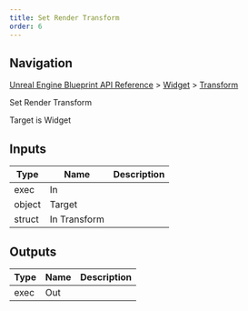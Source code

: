 ```yaml
---
title: Set Render Transform
order: 6
---
```

## Navigation

[Unreal Engine Blueprint API Reference](https://dev.epicgames.com/documentation/en-us/unreal-engine/BlueprintAPI) > [Widget](https://dev.epicgames.com/documentation/en-us/unreal-engine/BlueprintAPI/Widget) > [Transform](https://dev.epicgames.com/documentation/en-us/unreal-engine/BlueprintAPI/Widget/Transform)

Set Render Transform

Target is Widget

## Inputs

| Type | Name | Description |
| --- | --- | --- |
| exec | In |  |
| object | Target |  |
| struct | In Transform |  |

## Outputs

| Type | Name | Description |
| --- | --- | --- |
| exec | Out |  |
